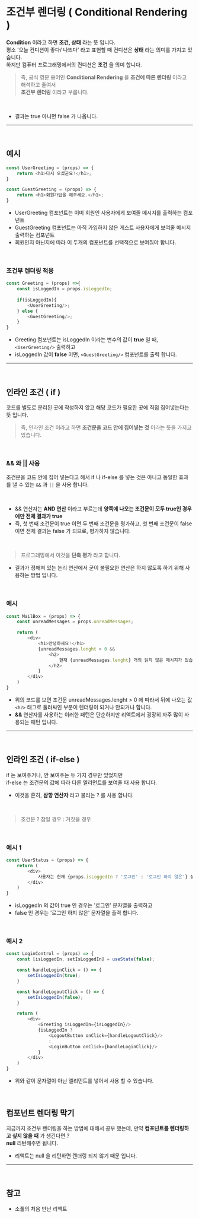 # 조건부 렌더링 ( Conditional Rendering )
__Condition__ 이라고 하면 __조건, 상태__ 라는 뜻 입니다. <br>
평소 '오늘 컨디션이 좋다/ 나쁘다' 라고 표현할 때 컨디션은 __상태__ 라는 의미를 가지고 있습니다. <br>
하지만 컴퓨터 프로그래밍에서의 컨디션은 __조건__ 을 의미 합니다.

> 즉, 공식 영문 용어인 __Conditional Rendering__ 을 __조건에 따른 렌더링__ 이라고 해석하고 줄여서 <br> __조건부 렌더링__ 이라고 부릅니다.

<br>

- 결과는 true 아니면 false 가 나옵니다.

***
<br>

## 예시
```js
const UserGreeting = (props) => {
    return <h1>다시 오셨군요!</h1>;
}

const GuestGreeting = (props) => {
    return <h1>회원가입을 해주세요.</h1>;
}
```

- UserGreeting 컴포넌트는 이미 회원인 사용자에게 보여줄 메시지를 출력하는 컴포넌트
- GuestGreeting 컴포넌트는 아직 가입하지 않은 게스트 사용자에게 보여줄 메시지 출력하는 컴포넌트
- 회원인지 아닌지에 따라 이 두개의 컴포넌트를 선택적으로 보여줘야 합니다.

<br>

### 조건부 렌더링 적용
```js
const Greeting = (props) =>{
    const isLoggedIn = props.isLoggedIn;
    
    if(isLoggedIn){
        <UserGreeting/>;
    } else {
        <GuestGreeting/>;
    }
}
```

- Greeting 컴포넌트는 isLoggedIn 이라는 변수의 값이 __true__ 일 때, `<UserGreeting/>` 출력하고
- isLoggedIn 값이 __false__ 이면, `<GuestGreeting/>` 컴포넌트를 출력 합니다.

***
<br>

## 인라인 조건 ( if )
코드를 별도로 분리된 곳에 작성하지 않고 해당 코드가 필요한 곳에 직접 집어넣는다는 뜻 입니다.<br>

> 즉, 인라인 조건 이라고 하면 __조건문을 코드 안에 집어넣는 것__ 이라는 뜻을 가지고 있습니다.

<br>

### && 와 || 사용
조건문을 코드 안에 집어 넣는다고 해서 if 나 if-else 를 넣는 것은 아니고 동일한 효과를 낼 수 있는 `&&` 과 `||` 을 사용 합니다.

<br>

- && 연산자는 __AND 연산__ 이라고 부르는데 __양쪽에 나오는 조건문이 모두 true인 경우에만 전체 결과가 true__
- 즉, 첫 번째 조건문이 true 이면 두 번째 조건문을 평가하고, 첫 번째 조건문이 false 이면 전체 결과는 false 가 되므로, 평가하지 않습니다.

<br>

> 프로그래밍에서 이것을 __단축 평가__ 라고 합니다.

- 결과가 정해져 있는 논리 연산에서 굳이 불필요한 연산은 하지 않도록 하기 위해 사용하는 방법 입니다.

<br>

### 예시
```js
const MailBox = (props) => {
    const unreadMessages = props.unreadMessages;

    return (
        <div>
            <h1>안녕하세요!</h1>
            {unreadMessages.lenght > 0 &&
                <h2>
                    현재 {unreadMessages.lenght} 개의 읽지 않은 메시지가 있습니다.
                </h2>
            }
        </div>
    )
}
```

- 위의 코드를 보면 조건문 unreadMessages.lenght > 0 에 따라서 뒤에 나오는 값 `<h2>` 태그로 둘러싸인 부분이 렌더링이 되거나 안되거나 합니다.
- __&&__ 연산자를 사용하는 이러한 패턴은 단순하지만 리액트에서 굉장히 자주 많이 사용되는 패턴 입니다.

***
<br>

## 인라인 조건 ( if-else )
if 는 보여주거나, 안 보여주는 두 가지 경우만 있었지만 <br>
if-else 는 조건문의 값에 따라 다른 엘리먼트를 보여줄 때 사용 합니다.<br>

- 이것을 흔히, __삼항 연산자__ 라고 불리는 ? 를 사용 합니다.

<br>

> 조건문 ? 참일 경우 : 거짓을 경우

<br>

### 예시 1
```js
const UserStatus = (props) => {
    return (
        <div>
            사용자는 현재 {props.isLoggedIn ? '로그인' : '로그인 하지 않은'} 상태 입니다.
        </div>
    )
}
```
- isLoggedIn 의 값이 true 인 경우는 '로그인' 문자열을 출력하고
- false 인 경우는 '로그인 하지 않은' 문자열을 출력 합니다.

<br>

### 예시 2
```js
const LoginControl = (props) => {
    const [isLoggedIn, setIsLoggedIn] = useState(false);

    const handleLoginClick = () => {
        setIsLoggedIn(true);
    }

    const handleLogoutClick = () => {
        setIsLoggedIn(false);
    }

    return (
        <div>
            <Greeting isLoggedIn={isLoggedIn}/>
            {isLoggedIn ? 
                <LogoutButton onClick={handleLogoutClick}/>
                :
                <LoginButton onClick={handleLoginClick}/>
            }
        </div>
    )
}
```

- 위와 같이 문자열이 아닌 엘리먼트를 넣어서 사용 할 수 있습니다.

<br>

## 컴포넌트 렌더링 막기
지금까지 조건부 렌더링을 하는 방법에 대해서 공부 했는데, 만약 __컴포넌트를 렌더링하고 싶지 않을 때__ 가 생긴다면 ? <br>
__null__ 리턴해주면 됩니다.

- 리액트는 null 을 리턴하면 렌더링 되지 않기 때문 입니다.

***
<br>

## 참고
- 소풀의 처음 만난 리액트